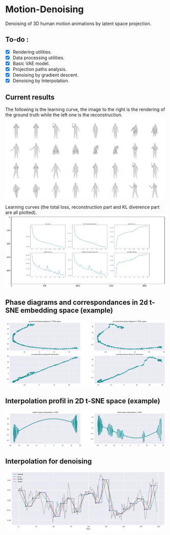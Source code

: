 # Motion-Denoising
Denoising of 3D human motion animations by latent space projection.

## To-do :
- [X] Rendering utilities.
- [X] Data processing utilities.
- [X] Basic VAE model.
- [X] Projection paths analysis.
- [X] Denoising by gradient descent.
- [X] Denoising by Interpolation.

## Current results
The following is the learning curve, the image to the right is the rendering of the ground truth while the left one is the reconstruction.
!['left = ground truth, right = reconstruction'](renderings/preds.png)

Learning curves (the total loss, reconstruction part and KL diverence part are all plotted).
![learning curves](learning.png)

## Phase diagrams and correspondances in 2d t-SNE embedding space (example)
![](renderings/tsne.png)

## Interpolation profil in 2D t-SNE space (example)
![](renderings/tsne_interpolation.png)

## Interpolation for denoising
![](renderings/interpolation.png)
